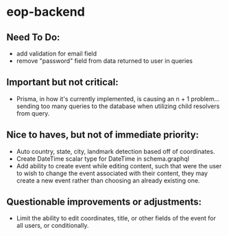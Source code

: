 # eop-backend

## Need To Do:
* add validation for email field
* remove "password" field from data returned to user in queries

## Important but not critical:
* Prisma, in how it's currently implemented, is causing an n + 1 problem... sending too many queries to the database when utilizing child resolvers from query.

## Nice to haves, but not of immediate priority:
* Auto country, state, city, landmark detection based off of coordinates.
* Create DateTime scalar type for DateTime in schema.graphql
* Add ability to create event while editing content, such that were the user to wish to change the event associated with their content, they may create a new event rather than choosing an already existing one.

## Questionable improvements or adjustments:
* Limit the ability to edit coordinates, title, or other fields of the event for all users, or conditionally.